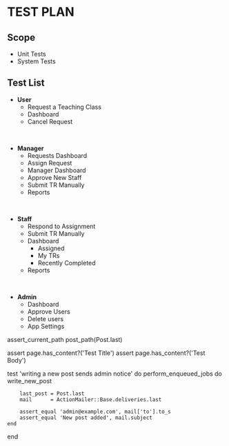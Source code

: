 
# TEST PLAN
## Scope

* Unit Tests
* System Tests
  
## Test List

* **User**
  * Request a Teaching Class
  * Dashboard
  * Cancel Request
<br/>

* **Manager**
  * Requests Dashboard
  * Assign Request
  * Manager Dashboard
  * Approve New Staff
  * Submit TR Manually
  * Reports 
<br/>

* **Staff**
  * Respond to Assignment
  * Submit TR Manually
  * Dashboard
    * Assigned
    * My TRs
    * Recently Completed
  * Reports
<br/>

* **Admin**
  * Dashboard
  * Approve Users
  * Delete users
  * App Settings










<!-- Current url check -->
assert_current_path post_path(Post.last) 


assert page.has_content?('Test Title')
assert page.has_content?('Test Body')

<!-- Test mailing -->
test 'writing a new post sends admin notice' do
    perform_enqueued_jobs do
        write_new_post

        last_post = Post.last
        mail      = ActionMailer::Base.deliveries.last

        assert_equal 'admin@example.com', mail['to'].to_s
        assert_equal 'New post added', mail.subject
    end
end